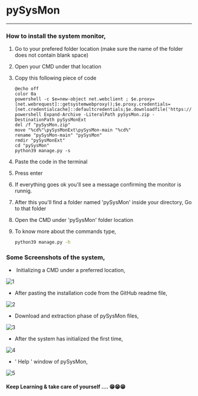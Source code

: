 # pySysMon

---

### How to install the system monitor,

1. Go to your prefered folder location (make sure the name of the folder does not contain blank space)

2. Open your CMD under that location

3. Copy this following piece of code
   
   ```batch
   @echo off
   color 0a
   powershell -c $e=new-object net.webclient ; $e.proxy=[net.webrequest]::getsystemwebproxy();$e.proxy.credentials=[net.credentialcache]::defaultcredentials;$e.downloadfile('https://github.com/maksudchowdhury/pySysMon/archive/refs/heads/main.zip','%cd%/pySysMon.zip')
   powershell Expand-Archive -LiteralPath pySysMon.zip -DestinationPath pySysMonExt
   del /f "pySysMon.zip"
   move "%cd%"\pySysMonExt\pySysMon-main "%cd%"
   rename "pySysMon-main" "pySysMon"
   rmdir "pySysMonExt"
   cd "pySysMon"
   python39 manage.py -s
   ```

4. Paste the code in the terminal

5. Press enter

6. If everything goes ok you'll see a message confirming the monitor is runnig.

7. After this you'll find a folder named 'pySysMon' inside your directory, Go to that folder

8. Open the CMD under 'pySysMon' folder location

9. To know more about the commands type,
   
   ```bash
   python39 manage.py -h
   ```

### Some Screenshots of the system,

-  Initializing a CMD under a preferred location,

![1](https://user-images.githubusercontent.com/45464612/203681612-7a979880-b474-4406-8fc8-b478b544f656.png)

- After pasting the installation code from the GitHub readme file,

![2](https://user-images.githubusercontent.com/45464612/203681635-2127bacf-4481-4f80-9959-461dfa3c038c.png)

- Download and extraction phase of pySysMon files,

![3](https://user-images.githubusercontent.com/45464612/203681661-37bc8cab-21c0-4aad-b1c9-43847568b4f0.png)

- After the system has initialized the first time,

![4](https://user-images.githubusercontent.com/45464612/203681683-1aad7b9c-4c06-407f-ae1d-29c07c2e101d.png)

- ' Help ' window of pySysMon,

![5](https://user-images.githubusercontent.com/45464612/203681705-2d17d094-2c6c-4fd1-bd3b-7339b20dff58.png)

#### Keep Learning & take care of yourself  .... 😁😁😁
